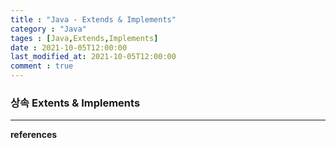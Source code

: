 ```yaml
---
title : "Java - Extends & Implements"
category : "Java"
tages : [Java,Extends,Implements]
date : 2021-10-05T12:00:00
last_modified_at: 2021-10-05T12:00:00
comment : true
---
```

### 상속 Extents & Implements

----
**references**
